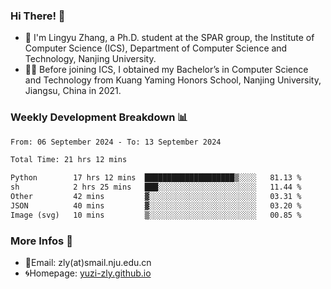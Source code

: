 ### Hi There! 👋 
- 🐳 I'm Lingyu Zhang, a Ph.D. student at the SPAR group, the Institute of Computer Science (ICS), Department of Computer Science and Technology, Nanjing University.
- 🧑‍🎓 Before joining ICS, I obtained my Bachelor’s in Computer Science and Technology from Kuang Yaming Honors School, Nanjing University, Jiangsu, China in 2021.

### Weekly Development Breakdown :bar_chart:

<!--START_SECTION:waka-->

```txt
From: 06 September 2024 - To: 13 September 2024

Total Time: 21 hrs 12 mins

Python        17 hrs 12 mins  ████████████████████▒░░░░   81.13 %
sh            2 hrs 25 mins   ███░░░░░░░░░░░░░░░░░░░░░░   11.44 %
Other         42 mins         ▓░░░░░░░░░░░░░░░░░░░░░░░░   03.31 %
JSON          40 mins         ▓░░░░░░░░░░░░░░░░░░░░░░░░   03.20 %
Image (svg)   10 mins         ▒░░░░░░░░░░░░░░░░░░░░░░░░   00.85 %
```

<!--END_SECTION:waka-->

<!--
### Github Contributions :octocat:

![](https://raw.githubusercontent.com/yuzi-zly/yuzi-zly/output/github-contribution-grid-snake.svg)              
-->

### More Infos 📖

- 📧Email: zly(at)smail.nju.edu.cn
- 🌀Homepage: [yuzi-zly.github.io](https://yuzi-zly.github.io/)
